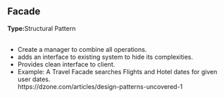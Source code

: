 <h2>Facade</h2>
<b>Type:</b>Structural Pattern
<br><br>

<ul>
<li>Create a manager to combine all operations.
<li>adds an interface to existing system to hide its complexities.
<li>Provides clean interface to client.
<li>Example: A Travel Facade searches Flights and Hotel dates for given user dates.
    <br>https://dzone.com/articles/design-patterns-uncovered-1
</ul>
